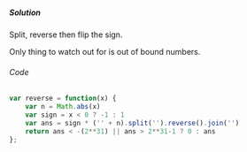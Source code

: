 ##### Solution

Split, reverse then flip the sign.

Only thing to watch out for is out of bound numbers.

###### Code

```javascript
var reverse = function(x) {
    var n = Math.abs(x)
    var sign = x < 0 ? -1 : 1
    var ans = sign * ('' + n).split('').reverse().join('')
    return ans < -(2**31) || ans > 2**31-1 ? 0 : ans
};
```

